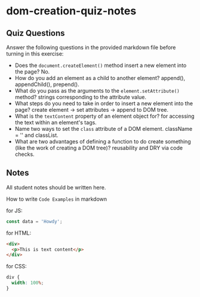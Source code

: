 # dom-creation-quiz-notes

## Quiz Questions

Answer the following questions in the provided markdown file before turning in this exercise:

- Does the `document.createElement()` method insert a new element into the page?
  No.
- How do you add an element as a child to another element?
  append(), appendChild(), prepend().
- What do you pass as the arguments to the `element.setAttribute()` method?
  strings corresponding to the attribute value.
- What steps do you need to take in order to insert a new element into the page?
  create element -> set attributes -> append to DOM tree.
- What is the `textContent` property of an element object for?
  for accessing the text within an element's tags.
- Name two ways to set the `class` attribute of a DOM element.
  className = '<value>' and classList.
- What are two advantages of defining a function to do create something (like the work of creating a DOM tree)?
  reusability and DRY via code checks.

## Notes

All student notes should be written here.

How to write `Code Examples` in markdown

for JS:

```javascript
const data = 'Howdy';
```

for HTML:

```html
<div>
  <p>This is text content</p>
</div>
```

for CSS:

```css
div {
  width: 100%;
}
```
